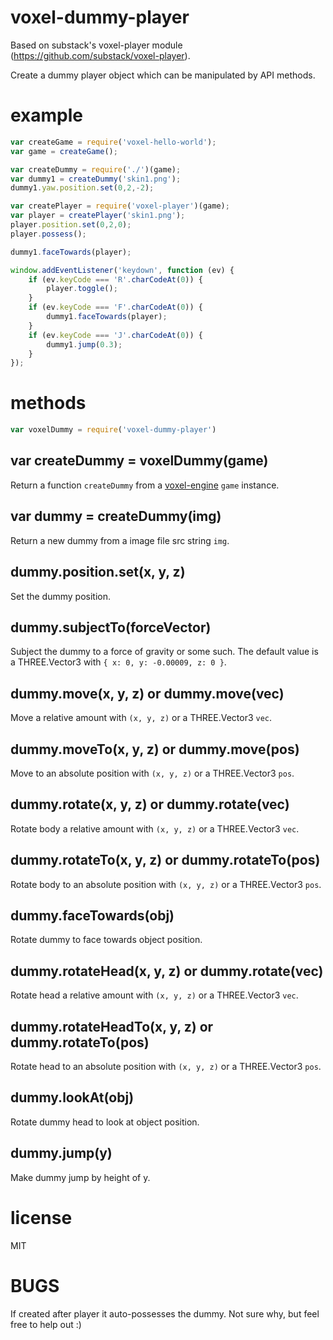 # voxel-dummy-player

Based on substack's voxel-player module (https://github.com/substack/voxel-player).

Create a dummy player object which can be manipulated by API methods.

# example

``` js
var createGame = require('voxel-hello-world');
var game = createGame();

var createDummy = require('./')(game);
var dummy1 = createDummy('skin1.png');
dummy1.yaw.position.set(0,2,-2);

var createPlayer = require('voxel-player')(game);
var player = createPlayer('skin1.png');
player.position.set(0,2,0);
player.possess();

dummy1.faceTowards(player);

window.addEventListener('keydown', function (ev) {
    if (ev.keyCode === 'R'.charCodeAt(0)) {
        player.toggle();
    }
    if (ev.keyCode === 'F'.charCodeAt(0)) {
        dummy1.faceTowards(player);
    }
    if (ev.keyCode === 'J'.charCodeAt(0)) {
        dummy1.jump(0.3);
    }
});
```

# methods

``` js
var voxelDummy = require('voxel-dummy-player')
```

## var createDummy = voxelDummy(game)

Return a function `createDummy` from a
[voxel-engine](https://github.com/maxogden/voxel-engine) `game` instance.

## var dummy = createDummy(img)

Return a new dummy from a image file src string `img`.

## dummy.position.set(x, y, z)

Set the dummy position.

## dummy.subjectTo(forceVector)

Subject the dummy to a force of gravity or some such. The default value is
a THREE.Vector3 with `{ x: 0, y: -0.00009, z: 0 }`.

## dummy.move(x, y, z) or dummy.move(vec)

Move a relative amount with `(x, y, z)` or a THREE.Vector3 `vec`.

## dummy.moveTo(x, y, z) or dummy.move(pos)

Move to an absolute position with `(x, y, z)` or a THREE.Vector3 `pos`.

## dummy.rotate(x, y, z) or dummy.rotate(vec)

Rotate body a relative amount with `(x, y, z)` or a THREE.Vector3 `vec`.

## dummy.rotateTo(x, y, z) or dummy.rotateTo(pos)

Rotate body to an absolute position with `(x, y, z)` or a THREE.Vector3 `pos`.

## dummy.faceTowards(obj)

Rotate dummy to face towards object position.

## dummy.rotateHead(x, y, z) or dummy.rotate(vec)

Rotate head a relative amount with `(x, y, z)` or a THREE.Vector3 `vec`.

## dummy.rotateHeadTo(x, y, z) or dummy.rotateTo(pos)

Rotate head to an absolute position with `(x, y, z)` or a THREE.Vector3 `pos`.

## dummy.lookAt(obj)

Rotate dummy head to look at object position.

## dummy.jump(y)

Make dummy jump by height of y.

# license

MIT

# BUGS

If created after player it auto-possesses the dummy. Not sure why, but feel free to help out :)
